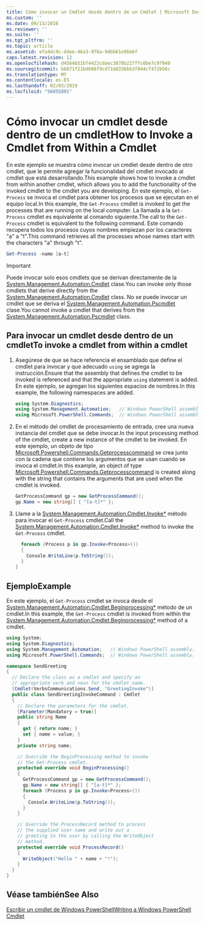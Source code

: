```yaml
---
title: Cómo invocar un Cmdlet desde dentro de un Cmdlet | Microsoft Docs
ms.custom: ''
ms.date: 09/13/2016
ms.reviewer: ''
ms.suite: ''
ms.tgt_pltfrm: ''
ms.topic: article
ms.assetid: efa4dc9c-ddee-46a3-978a-9dbb61e9bb6f
caps.latest.revision: 12
ms.openlocfilehash: d4564b51b74422cdaec3878b227ffc6be7c97949
ms.sourcegitcommit: b6871f21bd666f9cd71dd336bb3f844cf472b56c
ms.translationtype: MT
ms.contentlocale: es-ES
ms.lasthandoff: 02/03/2019
ms.locfileid: "56855891"
---
```

# <a name="how-to-invoke-a-cmdlet-from-within-a-cmdlet"></a><span data-ttu-id="a8ca0-102">Cómo invocar un cmdlet desde dentro de un cmdlet</span><span class="sxs-lookup"><span data-stu-id="a8ca0-102">How to Invoke a Cmdlet from Within a Cmdlet</span></span>

<span data-ttu-id="a8ca0-103">En este ejemplo se muestra cómo invocar un cmdlet desde dentro de otro cmdlet, que le permite agregar la funcionalidad del cmdlet invocado al cmdlet que está desarrollando.</span><span class="sxs-lookup"><span data-stu-id="a8ca0-103">This example shows how to invoke a cmdlet from within another cmdlet, which allows you to add the functionality of the invoked cmdlet to the cmdlet you are developing.</span></span> <span data-ttu-id="a8ca0-104">En este ejemplo, el `Get-Process` se invoca el cmdlet para obtener los procesos que se ejecutan en el equipo local.</span><span class="sxs-lookup"><span data-stu-id="a8ca0-104">In this example, the `Get-Process` cmdlet is invoked to get the processes that are running on the local computer.</span></span> <span data-ttu-id="a8ca0-105">La llamada a la `Get-Process` cmdlet es equivalente al comando siguiente.</span><span class="sxs-lookup"><span data-stu-id="a8ca0-105">The call to the `Get-Process` cmdlet is equivalent to the following command.</span></span> <span data-ttu-id="a8ca0-106">Este comando recupera todos los procesos cuyos nombres empiezan por los caracteres "a" a "t".</span><span class="sxs-lookup"><span data-stu-id="a8ca0-106">This command retrieves all the processes whose names start with the characters "a" through "t".</span></span>

```powershell
Get-Process -name [a-t]
```

> [!IMPORTANT]
> <span data-ttu-id="a8ca0-107">Puede invocar solo esos cmdlets que se derivan directamente de la [System.Management.Automation.Cmdlet](/dotnet/api/System.Management.Automation.Cmdlet) clase.</span><span class="sxs-lookup"><span data-stu-id="a8ca0-107">You can invoke only those cmdlets that derive directly from the [System.Management.Automation.Cmdlet](/dotnet/api/System.Management.Automation.Cmdlet) class.</span></span> <span data-ttu-id="a8ca0-108">No se puede invocar un cmdlet que se deriva el [System.Management.Automation.Pscmdlet](/dotnet/api/System.Management.Automation.PSCmdlet) clase.</span><span class="sxs-lookup"><span data-stu-id="a8ca0-108">You cannot invoke a cmdlet that derives from the [System.Management.Automation.Pscmdlet](/dotnet/api/System.Management.Automation.PSCmdlet) class.</span></span>

## <a name="to-invoke-a-cmdlet-from-within-a-cmdlet"></a><span data-ttu-id="a8ca0-109">Para invocar un cmdlet desde dentro de un cmdlet</span><span class="sxs-lookup"><span data-stu-id="a8ca0-109">To invoke a cmdlet from within a cmdlet</span></span>

1. <span data-ttu-id="a8ca0-110">Asegúrese de que se hace referencia el ensamblado que define el cmdlet para invocar y que adecuado `using` se agrega la instrucción.</span><span class="sxs-lookup"><span data-stu-id="a8ca0-110">Ensure that the assembly that defines the cmdlet to be invoked is referenced and that the appropriate `using` statement is added.</span></span> <span data-ttu-id="a8ca0-111">En este ejemplo, se agregan los siguientes espacios de nombres.</span><span class="sxs-lookup"><span data-stu-id="a8ca0-111">In this example, the following namespaces are added.</span></span>

    ```csharp
    using System.Diagnostics;
    using System.Management.Automation;   // Windows PowerShell assembly.
    using Microsoft.PowerShell.Commands;  // Windows PowerShell assembly.
    ```

2. <span data-ttu-id="a8ca0-112">En el método del cmdlet de procesamiento de entrada, cree una nueva instancia del cmdlet que se debe invocar.</span><span class="sxs-lookup"><span data-stu-id="a8ca0-112">In the input processing method of the cmdlet, create a new instance of the cmdlet to be invoked.</span></span> <span data-ttu-id="a8ca0-113">En este ejemplo, un objeto de tipo [Microsoft.Powershell.Commands.Getprocesscommand](/dotnet/api/Microsoft.PowerShell.Commands.GetProcessCommand) se crea junto con la cadena que contiene los argumentos que se usan cuando se invoca el cmdlet.</span><span class="sxs-lookup"><span data-stu-id="a8ca0-113">In this example, an object of type [Microsoft.Powershell.Commands.Getprocesscommand](/dotnet/api/Microsoft.PowerShell.Commands.GetProcessCommand) is created along with the string that contains the arguments that are used when the cmdlet is invoked.</span></span>

    ```csharp
    GetProcessCommand gp = new GetProcessCommand();
    gp.Name = new string[] { "[a-t]*" };
    ```

3. <span data-ttu-id="a8ca0-114">Llame a la [System.Management.Automation.Cmdlet.Invoke\*](/dotnet/api/System.Management.Automation.Cmdlet.Invoke) método para invocar el `Get-Process` cmdlet.</span><span class="sxs-lookup"><span data-stu-id="a8ca0-114">Call the [System.Management.Automation.Cmdlet.Invoke\*](/dotnet/api/System.Management.Automation.Cmdlet.Invoke) method to invoke the `Get-Process` cmdlet.</span></span>

    ```csharp
      foreach (Process p in gp.Invoke<Process>())
      {
        Console.WriteLine(p.ToString());
      }
    }
    ```

## <a name="example"></a><span data-ttu-id="a8ca0-115">Ejemplo</span><span class="sxs-lookup"><span data-stu-id="a8ca0-115">Example</span></span>

<span data-ttu-id="a8ca0-116">En este ejemplo, el `Get-Process` cmdlet se invoca desde el [System.Management.Automation.Cmdlet.Beginprocessing\*](/dotnet/api/System.Management.Automation.Cmdlet.BeginProcessing) método de un cmdlet.</span><span class="sxs-lookup"><span data-stu-id="a8ca0-116">In this example, the `Get-Process` cmdlet is invoked from within the [System.Management.Automation.Cmdlet.Beginprocessing\*](/dotnet/api/System.Management.Automation.Cmdlet.BeginProcessing) method of a cmdlet.</span></span>

```csharp
using System;
using System.Diagnostics;
using System.Management.Automation;   // Windows PowerShell assembly.
using Microsoft.PowerShell.Commands;  // Windows PowerShell assembly.

namespace SendGreeting
{
  // Declare the class as a cmdlet and specify an
  // appropriate verb and noun for the cmdlet name.
  [Cmdlet(VerbsCommunications.Send, "GreetingInvoke")]
  public class SendGreetingInvokeCommand : Cmdlet
  {
    // Declare the parameters for the cmdlet.
    [Parameter(Mandatory = true)]
    public string Name
    {
      get { return name; }
      set { name = value; }
    }
    private string name;

    // Override the BeginProcessing method to invoke
    // the Get-Process cmdlet.
    protected override void BeginProcessing()
    {
      GetProcessCommand gp = new GetProcessCommand();
      gp.Name = new string[] { "[a-t]*" };
      foreach (Process p in gp.Invoke<Process>())
      {
        Console.WriteLine(p.ToString());
      }
    }

    // Override the ProcessRecord method to process
    // the supplied user name and write out a
    // greeting to the user by calling the WriteObject
    // method.
    protected override void ProcessRecord()
    {
      WriteObject("Hello " + name + "!");
    }
  }
}
```

## <a name="see-also"></a><span data-ttu-id="a8ca0-117">Véase también</span><span class="sxs-lookup"><span data-stu-id="a8ca0-117">See Also</span></span>

[<span data-ttu-id="a8ca0-118">Escribir un cmdlet de Windows PowerShell</span><span class="sxs-lookup"><span data-stu-id="a8ca0-118">Writing a Windows PowerShell Cmdlet</span></span>](./writing-a-windows-powershell-cmdlet.md)
